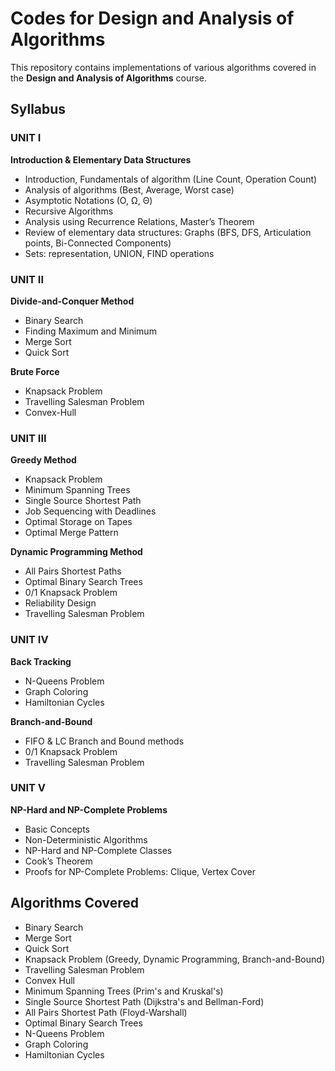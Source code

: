 # Codes for Design and Analysis of Algorithms

This repository contains implementations of various algorithms covered in the **Design and Analysis of Algorithms** course.

## Syllabus

### UNIT I

**Introduction & Elementary Data Structures**

- Introduction, Fundamentals of algorithm (Line Count, Operation Count)
- Analysis of algorithms (Best, Average, Worst case)
- Asymptotic Notations (O, Ω, Θ)
- Recursive Algorithms
- Analysis using Recurrence Relations, Master’s Theorem
- Review of elementary data structures: Graphs (BFS, DFS, Articulation points, Bi-Connected Components)
- Sets: representation, UNION, FIND operations

### UNIT II

**Divide-and-Conquer Method**

- Binary Search
- Finding Maximum and Minimum
- Merge Sort
- Quick Sort

**Brute Force**

- Knapsack Problem
- Travelling Salesman Problem
- Convex-Hull

### UNIT III

**Greedy Method**

- Knapsack Problem
- Minimum Spanning Trees
- Single Source Shortest Path
- Job Sequencing with Deadlines
- Optimal Storage on Tapes
- Optimal Merge Pattern

**Dynamic Programming Method**

- All Pairs Shortest Paths
- Optimal Binary Search Trees
- 0/1 Knapsack Problem
- Reliability Design
- Travelling Salesman Problem

### UNIT IV

**Back Tracking**

- N-Queens Problem
- Graph Coloring
- Hamiltonian Cycles

**Branch-and-Bound**

- FIFO & LC Branch and Bound methods
- 0/1 Knapsack Problem
- Travelling Salesman Problem

### UNIT V

**NP-Hard and NP-Complete Problems**

- Basic Concepts
- Non-Deterministic Algorithms
- NP-Hard and NP-Complete Classes
- Cook’s Theorem
- Proofs for NP-Complete Problems: Clique, Vertex Cover

## Algorithms Covered

- Binary Search
- Merge Sort
- Quick Sort
- Knapsack Problem (Greedy, Dynamic Programming, Branch-and-Bound)
- Travelling Salesman Problem
- Convex Hull
- Minimum Spanning Trees (Prim's and Kruskal's)
- Single Source Shortest Path (Dijkstra's and Bellman-Ford)
- All Pairs Shortest Path (Floyd-Warshall)
- Optimal Binary Search Trees
- N-Queens Problem
- Graph Coloring
- Hamiltonian Cycles